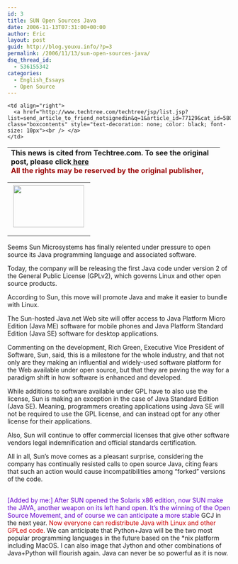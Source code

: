 ```yaml
---
id: 3
title: SUN Open Sources Java
date: 2006-11-13T07:31:00+00:00
author: Eric
layout: post
guid: http://blog.youxu.info/?p=3
permalink: /2006/11/13/sun-open-sources-java/
dsq_thread_id:
  - 536155342
categories:
  - English_Essays
  - Open Source
---
```

<table style="width: 480px; height: 64px" border="0" cellpadding="0" cellspacing="0">
  <tr>
    <td colspan="2" class="storytitlesmainline" align="left" valign="top">
      <strong>This news is cited from Techtree.com. To see the original post, please click<a href="http://www.techtree.com/India/News/Finally_Sun_Open_Sources_Java/551-77129-580.html"> here</a><br /> <span style="color: #990000">All the rights may be reserved by the original publisher, this citation is only for study and communication.</span></strong><strong>Finally, Sun Open Sources Java!</strong>
    </td>
  </tr>
  
  <tr>
    <td class="boxcontents">
      Techtree News Staff
    </td>
    
    <td align="right">
      <a href="http://www.techtree.com/techtree/jsp/list.jsp?list=send_article_to_friend_notsignedin&q=1&article_id=77129&cat_id=580" class="boxcontents" style="text-decoration: none; color: black; font-size: 10px"><br /> </a>
    </td>
  </tr>
  
  <tr>
    <td colspan="2" class="boxcontents" align="right">
      Nov 13, 2006
    </td>
  </tr>
</table>

<table border="0" cellpadding="0" cellspacing="0" width="100%">
  <tr>
    <td>
      <img src="http://images.techtree.com/ttimages/story/77129_matter.jpg" align="left" height="95" hspace="5" vspace="3" width="160" /> <img src="http://images.techtree.com/ttimages/site/shim.gif" height="1" width="1" />
    </td>
  </tr>
  
  <tr>
    <td>
      <img src="http://images.techtree.com/ttimages/site/shim.gif" height="6" width="1" />
    </td>
  </tr>
</table>

<!-- matter starts -->

 <span class="boxcontents">Seems Sun Microsystems has finally relented under pressure to open source its Java programming language and associated software.</span>

Today, the company will be releasing the first Java code under version 2 of the General Public License (GPLv2), which governs Linux and other open source products.

According to Sun, this move will promote Java and make it easier to bundle with Linux.

The Sun-hosted Java.net Web site will offer access to Java Platform Micro Edition (Java ME) software for mobile phones and Java Platform Standard Edition (Java SE) software for desktop applications.

Commenting on the development, Rich Green, Executive Vice President of Software, Sun, said, this is a milestone for the whole industry, and that not only are they making an influential and widely-used software platform for the Web available under open source, but that they are paving the way for a paradigm shift in how software is enhanced and developed.

While additions to software available under GPL have to also use the license, Sun is making an exception in the case of Java Standard Edition (Java SE). Meaning, programmers creating applications using Java SE will not be required to use the GPL license, and can instead opt for any other license for their applications.

Also, Sun will continue to offer commercial licenses that give other software vendors legal indemnification and official standards certification.

All in all, Sun&#8217;s move comes as a pleasant surprise, considering the company has continually resisted calls to open source Java, citing fears that such an action would cause incompatibilities among &#8220;forked&#8221; versions of the code.
  
<span class="boxcontents"><br /> </span><span style="color: #6600cc">[Added by me:] After SUN opened the Solaris x86 edition, now SUN make the JAVA, another weapon on its left hand open. It&#8217;s the winning of the Open Source Movement, and of course we can anticipate a more stable </span><span id="misp_compose_2" class="hm">GCJ</span> in the next year. <span style="color: #cc0000">Now everyone can redistribute Java with Linux and other </span><span style="color: #cc0000" id="misp_compose_3" class="hm">GPLed</span><span style="color: #3333ff"></span> <span style="color: #cc0000">code.</span> We can anticipate that Python+Java will be the two most popular programming languages in the future based on the *nix platform including MacOS. I can also image that <span id="misp_compose_4" class="hm">Jython</span> and other combinations of Java+Python will flourish again. Java can never be so powerful as it is now.<span class="boxcontents"></span><span style="color: #6600cc"></span>